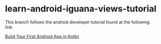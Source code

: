 # learn-android-iguana-views-tutorial

This branch follows the android developer tutorial found at the following link:


[Build Your First Android App in Kotlin](https://developer.android.com/codelabs/build-your-first-android-app-kotlin#0)

